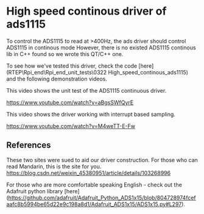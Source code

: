 # High speed continous driver of ads1115

To control the ADS1115 to read at >400Hz, the ads driver should control ADS1115 in continous mode
However, there is no existed ADS1115 continous lib in C++ found so we wrote this QT/C++ one.

To see how we've tested this driver, check the code [here](RTEP\Rpi_end\Rpi_end_unit_tests\0322 High_speed_continous_ads1115) and the following demonstration videos.

This video shows the unit test of the ADS1115 continuous driver.

https://www.youtube.com/watch?v=aBgsSWfQyrE

This video shows the driver working with interrupt based sampling.

https://www.youtube.com/watch?v=M4weTT-E-Fw

## References

These two sites were sued to aid our driver construction. For those who can read Mandarin, this is the site for you.
https://blog.csdn.net/weixin_45380951/article/details/103268996

For those who are more comfortable speaking English - check out the Adafruit python library [here]
(https://github.com/adafruit/Adafruit_Python_ADS1x15/blob/804728974fcefaafc8b5994be65d22e9c198a8d1/Adafruit_ADS1x15/ADS1x15.py#L297).



